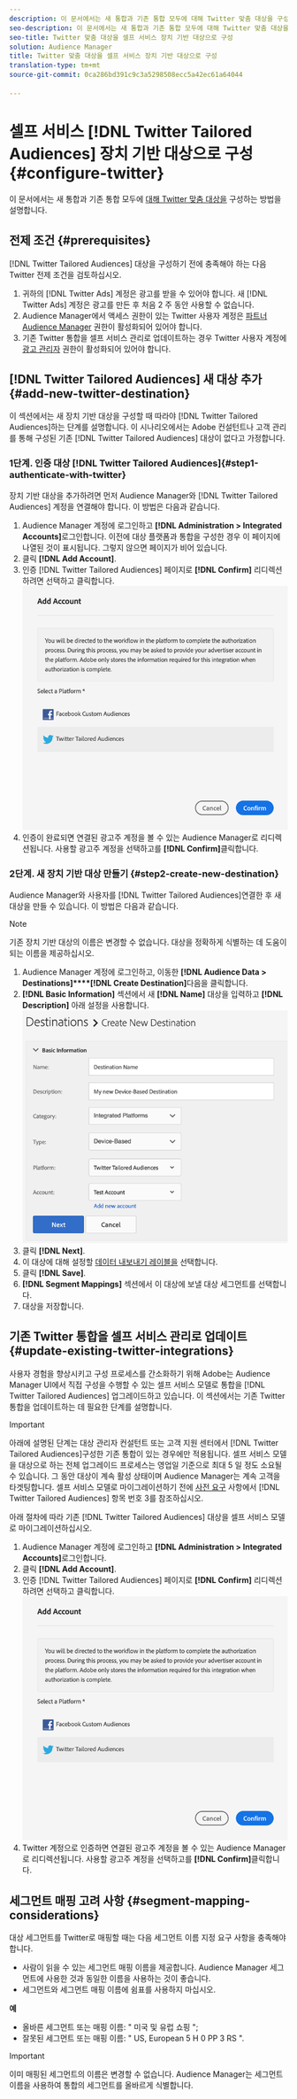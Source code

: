 ```yaml
---
description: 이 문서에서는 새 통합과 기존 통합 모두에 대해 Twitter 맞춤 대상을 구성하는 방법을 설명합니다.
seo-description: 이 문서에서는 새 통합과 기존 통합 모두에 대해 Twitter 맞춤 대상을 구성하는 방법을 설명합니다.
seo-title: Twitter 맞춤 대상을 셀프 서비스 장치 기반 대상으로 구성
solution: Audience Manager
title: Twitter 맞춤 대상을 셀프 서비스 장치 기반 대상으로 구성
translation-type: tm+mt
source-git-commit: 0ca286bd391c9c3a5298508ecc5a42ec61a64044

---
```



# 셀프 서비스 [!DNL Twitter Tailored Audiences] 장치 기반 대상으로 구성 {#configure-twitter}

이 문서에서는 새 통합과 기존 통합 모두에 [대해 Twitter 맞춤 대상을](https://business.twitter.com/en/targeting/tailored-audiences.html) 구성하는 방법을 설명합니다.

## 전제 조건 {#prerequisites}

[!DNL Twitter Tailored Audiences] 대상을 구성하기 전에 충족해야 하는 다음 Twitter 전제 조건을 검토하십시오.

1. 귀하의 [!DNL Twitter Ads] 계정은 광고를 받을 수 있어야 합니다. 새 [!DNL Twitter Ads] 계정은 광고를 만든 후 처음 2 주 동안 사용할 수 없습니다.
2. Audience Manager에서 액세스 권한이 있는 Twitter 사용자 계정은 [파트너 Audience Manager](https://business.twitter.com/en/help/troubleshooting/multi-user-login-faq.html#accesslevels) 권한이 활성화되어 있어야 합니다.
3. 기존 Twitter 통합을 셀프 서비스 관리로 [](#update-existing-twitter-integrations)업데이트하는 경우 Twitter 사용자 계정에 [광고 관리자](https://business.twitter.com/en/help/troubleshooting/multi-user-login-faq.html#accesslevels) 권한이 활성화되어 있어야 합니다.



## [!DNL Twitter Tailored Audiences] 새 대상 추가 {#add-new-twitter-destination}

이 섹션에서는 새 장치 기반 대상을 구성할 때 따라야 [!DNL Twitter Tailored Audiences]하는 단계를 설명합니다. 이 시나리오에서는 Adobe 컨설턴트나 고객 관리를 통해 구성된 기존 [!DNL Twitter Tailored Audiences] 대상이 없다고 가정합니다.

### 1단계. 인증 대상 [!DNL Twitter Tailored Audiences]{#step1-authenticate-with-twitter}

장치 기반 대상을 추가하려면 먼저 Audience Manager와 [!DNL Twitter Tailored Audiences] 계정을 연결해야 합니다. 이 방법은 다음과 같습니다.

1. Audience Manager 계정에 로그인하고 **[!DNL Administration > Integrated Accounts]**&#x200B;로그인합니다. 이전에 대상 플랫폼과 통합을 구성한 경우 이 페이지에 나열된 것이 표시됩니다. 그렇지 않으면 페이지가 비어 있습니다.
2. 클릭 **[!DNL Add Account]**.
3. 인증 [!DNL Twitter Tailored Audiences] 페이지로 **[!DNL Confirm]** 리디렉션하려면 선택하고 클릭합니다. ![통합 플랫폼](assets/dbd-integrated-platforms.png)
4. 인증이 완료되면 연결된 광고주 계정을 볼 수 있는 Audience Manager로 리디렉션됩니다. 사용할 광고주 계정을 선택하고를 **[!DNL Confirm]**&#x200B;클릭합니다.

### 2단계. 새 장치 기반 대상 만들기 {#step2-create-new-destination}

Audience Manager와 사용자를 [!DNL Twitter Tailored Audiences]연결한 후 새 대상을 만들 수 있습니다. 이 방법은 다음과 같습니다.

>[!NOTE]
>
>기존 장치 기반 대상의 이름은 변경할 수 없습니다. 대상을 정확하게 식별하는 데 도움이 되는 이름을 제공하십시오.

1. Audience Manager 계정에 로그인하고, 이동한 **[!DNL Audience Data > Destinations]****[!DNL Create Destination]**&#x200B;다음을 클릭합니다.
2. **[!DNL Basic Information]** 섹션에서 새 **[!DNL Name]** 대상을 입력하고 **[!DNL Description]** 아래 설정을 사용합니다. ![설정](assets/dbd-new-basic.png)
3. 클릭 **[!DNL Next]**.
4. 이 대상에 대해 설정할 [데이터 내보내기 레이블을](/help/using/features/data-export-controls.md#controls-labels) 선택합니다.
5. 클릭 **[!DNL Save]**.
6. **[!DNL Segment Mappings]** 섹션에서 이 대상에 보낼 대상 세그먼트를 선택합니다.
7. 대상을 저장합니다.

## 기존 Twitter 통합을 셀프 서비스 관리로 업데이트 {#update-existing-twitter-integrations}

사용자 경험을 향상시키고 구성 프로세스를 간소화하기 위해 Adobe는 Audience Manager UI에서 직접 구성을 수행할 수 있는 셀프 서비스 모델로 통합을 [!DNL Twitter Tailored Audiences] 업그레이드하고 있습니다. 이 섹션에서는 기존 Twitter 통합을 업데이트하는 데 필요한 단계를 설명합니다.

>[!IMPORTANT]
>
>아래에 설명된 단계는 대상 관리자 컨설턴트 또는 고객 지원 센터에서 [!DNL Twitter Tailored Audiences]구성한 기존 통합이 있는 경우에만 적용됩니다. 셀프 서비스 모델을 대상으로 하는 전체 업그레이드 프로세스는 영업일 기준으로 최대 5 일 정도 소요될 수 있습니다. 그 동안 대상이 계속 활성 상태이며 Audience Manager는 계속 고객을 타겟팅합니다.
> 셀프 서비스 모델로 마이그레이션하기 전에 [사전 요구](#prerequisites) 사항에서 [!DNL Twitter Tailored Audiences] 항목 번호 3를 참조하십시오.

아래 절차에 따라 기존 [!DNL Twitter Tailored Audiences] 대상을 셀프 서비스 모델로 마이그레이션하십시오.

1. Audience Manager 계정에 로그인하고 **[!DNL Administration > Integrated Accounts]**&#x200B;로그인합니다.
2. 클릭 **[!DNL Add Account]**.
3. 인증 [!DNL Twitter Tailored Audiences] 페이지로 **[!DNL Confirm]** 리디렉션하려면 선택하고 클릭합니다. ![통합 플랫폼](assets/dbd-integrated-platforms.png)
4. Twitter 계정으로 인증하면 연결된 광고주 계정을 볼 수 있는 Audience Manager로 리디렉션됩니다. 사용할 광고주 계정을 선택하고를 **[!DNL Confirm]**&#x200B;클릭합니다.

## 세그먼트 매핑 고려 사항 {#segment-mapping-considerations}

대상 세그먼트를 Twitter로 매핑할 때는 다음 세그먼트 이름 지정 요구 사항을 충족해야 합니다.

* 사람이 읽을 수 있는 세그먼트 매핑 이름을 제공합니다. Audience Manager 세그먼트에 사용한 것과 동일한 이름을 사용하는 것이 좋습니다.
* 세그먼트와 세그먼트 매핑 이름에 쉼표를 사용하지 마십시오.

**예**

* 올바른 세그먼트 또는 매핑 이름: " 미국 및 유럽 쇼핑 ";
* 잘못된 세그먼트 또는 매핑 이름: " US, European 5 H 0 PP 3 RS ".

>[!IMPORTANT]
>
>이미 매핑된 세그먼트의 이름은 변경할 수 없습니다. Audience Manager는 세그먼트 이름을 사용하여 통합의 세그먼트를 올바르게 식별합니다.